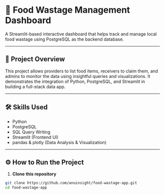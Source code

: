 # 🥦 Food Wastage Management Dashboard

A Streamlit-based interactive dashboard that helps track and manage local food wastage using PostgreSQL as the backend database.

---

## 🧠 Project Overview

This project allows providers to list food items, receivers to claim them, and admins to monitor the data using insightful queries and visualizations. It demonstrates the integration of Python, PostgreSQL, and Streamlit in building a full-stack data app.

---

## 🛠️ Skills Used

- Python
- PostgreSQL
- SQL Query Writing
- Streamlit (Frontend UI)
- pandas & plotly (Data Analysis & Visualization)

---

## ⚙️ How to Run the Project

1. **Clone this repository**
```bash
git clone https://github.com/anuinsight/food-wastage-app.git
cd food-wastage-app

